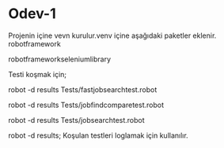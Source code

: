 # Odev-1
Projenin içine vevn kurulur.venv içine aşağıdaki paketler eklenir.
robotframework

robotframeworkseleniumlibrary


Testi koşmak için;

robot -d results  Tests/fastjobsearchtest.robot

robot -d results  Tests/jobfindcomparetest.robot

robot -d results  Tests/jobsearchtest.robot

robot -d results;
Koşulan testleri loglamak için kullanılır.
